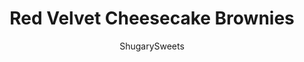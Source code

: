 ---
layout: ../../layouts/MarkdownPostLayout.astro
title: Red Velvet Cheesecake Brownies
author: ShugarySweets
pubDate: 2022-10-20
description: "Red Velvet Cheesecake Brownies take the decadent fudgy brownie we love and elevates it to new heights. A layer of soft and creamy cheesecake swirled with ultra chocolatey red velvet brownie batter"
image_url: https://www.shugarysweets.com/wp-content/uploads/2022/12/red-velvet-cheesecake-brownies-facebook.jpg
tags: ["Brownies and Bars","American"]
calories: 144
protein: 2
carbohydrates: 19
fats: 7
fiber: 0
ingredients: ["1/2 cup unsalted butter, melted","1 cup granulated sugar","1/4 cup unsweetened cocoa powder","1/2 teaspoon red gel food coloring","2 teaspoons vanilla extract","1/4 teaspoon kosher salt","2 large eggs","3/4 cup all-purpose flour","1 package (8 ounce) cream cheese, softened to room temperature","1 large egg","1 Tablespoon all-purpose flour","1/4 cup granulated sugar"]
serves: 18
time: "2 hours 45 minutes"
prepTime: "10 minutes"
instructions: ["Preheat oven to 350 degrees F. Line an 8 or 9-inch square baking dish with parchment paper. Set aside.","In a mixing bowl, start making the brownie layer. Combine melted butter, sugar, and cocoa powder. Batter will be thick. Mix in gel food coloring (using a wooden spoon).","Add in vanilla, salt, and eggs, mixing until smoother.","Add in flour, mixing just until combined. Remove about 1/4 cup of the batter and set it aside. Pour the remaining batter into the baking dish.","In a mixing bowl, starting the cheesecake layer, blend cream cheese, egg, flour, and sugar on medium speed for 2-3 minutes, until smooth.","Pour over the brownie layer, smoothing it out evenly.","Use a small metal scoop (or teaspoon) and dollop about 9 scoops of the remaining batter over the top of the cream cheese layer.","Use a toothpick to swirl the batter and cream cheese together gently.","Bake for 30-35 minutes, the cheesecake center may still appear soft.","Cool to room temperature then chill for two hours before slicing."]
nutrition: ["144 calories","19 grams carbohydrates","46 milligrams cholesterol","7 grams fat","0 grams fiber","2 grams protein","4 grams saturated fat","40 milligrams sodium","14 grams sugar","0 grams trans fat","2 grams unsaturated fat"]
---
